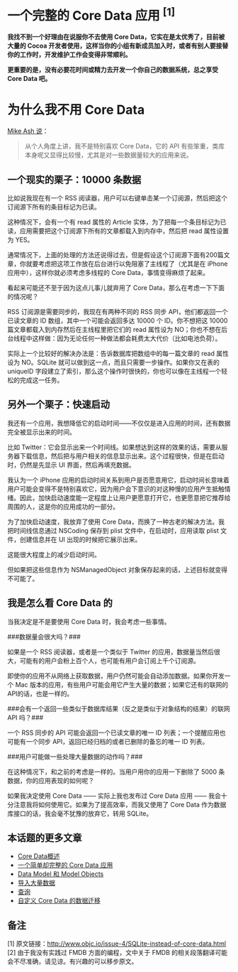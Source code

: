 一个完整的 Core Data 应用 <sup>[1]</sup>
====

__我找不到一个好理由在说服你不去使用 Core Data，它实在是太优秀了，目前被大量的 Cocoa 开发者使用，这样当你的小组有新成员加入时，或者有别人要接替你的工作时，开发维护工作会变得非常顺利。__

__更重要的是，没有必要花时间或精力去开发一个你自己的数据系统，总之享受 Core Data 吧。__

为什么我不用 Core Data
===

[Mike Ash 说](http://www.mikeash.com/pyblog/friday-qa-2013-08-30-model-serialization-with-property-lists.html)：

> 从个人角度上讲，我不是特别喜欢 Core Data，它的 API 有些笨重，类库本身呢又显得比较慢，尤其是对一些数据量较大的应用来说。

一个现实的栗子：10000 条数据
---

比如说我现在有一个 RSS 阅读器，用户可以右键单击某一个订阅源，然后把这个订阅源下所有的条目标记为已读。

这种情况下，会有一个有 read 属性的 Article 实体，为了把每一个条目标记为已读，应用需要把这个订阅源下所有的文章都载入到内存中，然后把 read 属性设置为 YES。

通常情况下，上面的处理的方法还说得过去，但是假设这个订阅源下面有200篇文章，你就要考虑把这项工作放在后台进行以免阻塞了主线程了（尤其是在 iPhone 应用中），这样你就必须考虑多线程的 Core Data，事情变得麻烦了起来。

看起来可能还不至于因为这点儿事儿就弃用了 Core Data，那么在考虑一下下面的情况呢？

RSS 订阅源是需要同步的，我现在有两种不同的 RSS 同步 API，他们都返回一个已读文章的 ID 数组，其中一个可能会返回多达 10000 个 ID。你不想把这 10000 篇文章都载入到内存然后在主线程里把它们的 read 属性设为 NO；你也不想在后台线程中这样做：因为无论任何一种做法都会耗费太大代价（比如电池负荷）。

实际上一个比较好的解决办法是：告诉数据库把数组中的每一篇文章的 read 属性设为 NO。SQLite 就可以做到这一点，而且只需要一步操作。如果你又在表的 uniqueID 字段建立了索引，那么这个操作时很快的，你也可以像在主线程一个轻松的完成这一任务。

另外一个栗子：快速启动
---

我还有一个应用，我想降低它的启动时间——不仅仅是进入应用的时间，还有数据完全被显示出来的时间。

比如 Twitter：它会显示出来一个时间线。如果想达到这样的效果的话，需要从服务器下载信息，然后把与用户相关的信息显示出来。这个过程很快，但是在启动时，仍然是先显示 UI 界面，然后再填充数据。

我认为一个 iPhone 应用的启动时间关系到用户是否愿意用它，启动时间长意味着用户可能会变得不是特别喜欢它，因为用户会下意识的对这种慢的应用产生抵触情绪。因此，加快启动速度能一定程度上让用户更愿意打开它，也更愿意把它推荐给周围的人，这是你的应用成功的一部分。

为了加快启动速度，我放弃了使用 Core Data，而换了一种古老的解决方法。我把时间线信息通过 NSCoding 保存到 plist 文件中，在启动时，应用读取 plist 文件，创建信息并在 UI 出现的时候把它展示出来。

这能很大程度上的减少启动时间。

但如果把这些信息作为 NSManagedObject 对象保存起来的话，上述目标就变得不可能了。

我是怎么看 Core Data 的
---

当我决定是不是要使用 Core Data 时，我会考虑一些事情。

###数据量会很大吗？###

如果是一个 RSS 阅读器，或者是一个类似于 Twitter 的应用，数据量当然后很大，可能有的用户会粉上百个人，也可能有用户会订阅上千个订阅源。

即使你的应用不从网络上获取数据，用户仍然可能会自动添加数据。如果你开发一个 Mac 版本的应用，有些用户可能会用它产生大量的数据；如果它还有的联网的 API的话，也是一样的。

###会有一个返回一些类似于数据库结果（反之是类似于对象结构的结果）的联网 API 吗？###

一个 RSS 同步的 API 可能会返回一个已读文章的唯一 ID 列表；一个提醒应用也可能有一个同步 API，返回已经归档的或者已删除的备忘的唯一 ID 列表。

###用户可能做一些处理大量数据的动作吗？###

在这种情况下，和之前的考虑是一样的。当用户用你的应用一下删除了 5000 条数据，你的应用表现的如何呢？

如果我决定使用 Core Data —— 实际上我也发布过 Core Data 应用 —— 我会十分注意我将如何使用它。如果为了提高效率，而我又使用了 Core Data 作为数据库接口的话，我会毫不犹豫的放弃它，转用 SQLite。

本话题的更多文章
---
* [Core Data概述](CoreDataOverview.md)
* [一个简单却完整的 Core Data 应用](SimpleButCompleteCoreDataApplication.md)
* [Data Model 和 Model Objects](DataModelsAndModelObjects.md)
* [导入大量数据]()
* [查询](PerformantFetching.md)
* [自定义 Core Data 的数据迁移](CustomCoreDataMigrations.md)

备注
---
[1] 原文链接：http://www.objc.io/issue-4/SQLite-instead-of-core-data.html 
[2] 由于我没有实践过 FMDB 方面的编程，文中关于 FMDB 的相关段落翻译可能会不尽准确，请见谅。有兴趣的可以移步原文。
